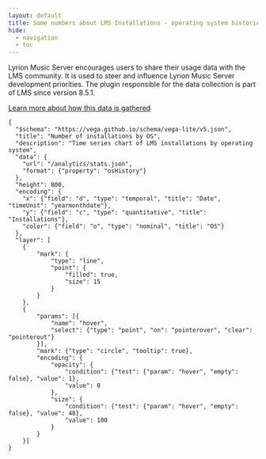 ```yaml
---
layout: default
title: Some numbers about LMS Installations - operating system historical view
hide:
  - navigation
  - toc
---
```


<style>
.md-content {
  /* max-width: 900px; */
  margin-left: auto;
  margin-right: auto;
}
</style>

Lyrion Music Server encourages users to share their usage data with the LMS community. It is used to steer and influence Lyrion Music Server development priorities. The plugin responsible for the data collection is part of LMS since version 8.5.1.

[Learn more about how this data is gathered](learn-more.md)

```vegalite
{
  "$schema": "https://vega.github.io/schema/vega-lite/v5.json",
  "title": "Number of installations by OS",
  "description": "Time series chart of LMS installations by operating system",
  "data": {
    "url": "/analytics/stats.json",
    "format": {"property": "osHistory"}
  },
  "height": 800,
  "encoding": {
    "x": {"field": "d", "type": "temporal", "title": "Date", "timeUnit": "yearmonthdate"},
    "y": {"field": "c", "type": "quantitative", "title": "Installations"},
    "color": {"field": "o", "type": "nominal", "title": "OS"}
  },
  "layer": [
    {
        "mark": {
            "type": "line",
            "point": {
                "filled": true,
                "size": 15
            }
        }
    },
    {
        "params": [{
            "name": "hover",
            "select": {"type": "point", "on": "pointerover", "clear": "pointerout"}
        }],
        "mark": {"type": "circle", "tooltip": true},
        "encoding": {
            "opacity": {
                "condition": {"test": {"param": "hover", "empty": false}, "value": 1},
                "value": 0
            },
            "size": {
                "condition": {"test": {"param": "hover", "empty": false}, "value": 48},
                "value": 100
            }
        }
    }]
}
```
